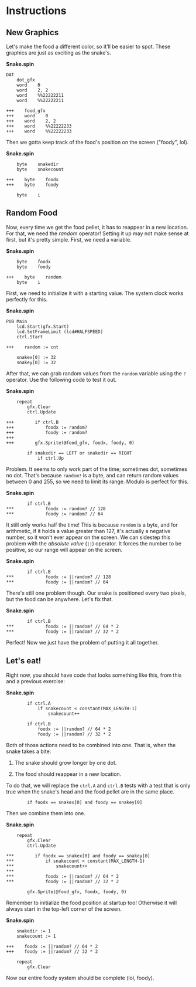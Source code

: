 # Instructions

## New Graphics

Let's make the food a different color, so it'll be easier to spot. These
graphics are just as exciting as the snake's.

**Snake.spin**

```{.dat}
DAT
    dot_gfx
    word    0
    word    2, 2
    word    %%22222211
    word    %%22222211

+++    food_gfx
+++    word    0
+++    word    2, 2
+++    word    %%22222233
+++    word    %%22222233
```

Then we gotta keep track of the food's position on the screen
(\"foody\", lol).

**Snake.spin**

```{.var}
    byte    snakedir
    byte    snakecount

+++    byte    foodx
+++    byte    foody

    byte    i
```

## Random Food

Now, every time we get the food pellet, it has to reappear in a new
location. For that, we need the _random_ operator! Setting it up may not
make sense at first, but it's pretty simple. First, we need a variable.

**Snake.spin**

```{.var}
    byte    foodx
    byte    foody

+++    byte    random
    byte    i
```

First, we need to initialize it with a starting value. The system clock
works perfectly for this.

**Snake.spin**

```{.pub}
PUB Main
    lcd.Start(gfx.Start)
    lcd.SetFrameLimit (lcd#HALFSPEED)
    ctrl.Start

+++    random := cnt

    snakex[0] := 32
    snakey[0] := 32
```

After that, we can grab random values from the `random` variable using
the `?` operator. Use the following code to test it out.

**Snake.spin**

```{.pub}
    repeat
        gfx.Clear
        ctrl.Update

+++        if ctrl.B
+++            foodx := random?
+++            foody := random?
+++
+++        gfx.Sprite(@food_gfx, foodx, foody, 0)

        if snakedir == LEFT or snakedir == RIGHT
            if ctrl.Up
```

Problem. It seems to only work part of the time; sometimes dot,
sometimes no dot. That's because `random?` is a byte, and can return
random values between 0 and 255, so we need to limit its range. Modulo
is perfect for this.

**Snake.spin**

```{.pub}
        if ctrl.B
***            foodx := random? // 128
***            foody := random? // 64
```

It still only works half the time! This is because `random` is a byte,
and for arithmetic, if it holds a value greater than 127, it's actually
a negative number, so it won't ever appear on the screen. We can
sidestep this problem with the _absolute value_ (`||`) operator. It
forces the number to be positive, so our range will appear on the
screen.

**Snake.spin**

```{.pub}
        if ctrl.B
***            foodx := ||random? // 128
***            foody := ||random? // 64
```

There's still one problem though. Our snake is positioned every two
pixels, but the food can be anywhere. Let's fix that.

**Snake.spin**

```{.pub}
        if ctrl.B
***            foodx := ||random? // 64 * 2
***            foody := ||random? // 32 * 2
```

Perfect! Now we just have the problem of putting it all together.

## Let's eat!

Right now, you should have code that looks something like this, from
this and a previous exercise:

**Snake.spin**

```{.pub}
        if ctrl.A
            if snakecount < constant(MAX_LENGTH-1)
                snakecount++

        if ctrl.B
            foodx := ||random? // 64 * 2
            foody := ||random? // 32 * 2
```

Both of those actions need to be combined into one. That is, when the
snake takes a bite:

1.  The snake should grow longer by one dot.

2.  The food should reappear in a new location.

To do that, we will replace the `ctrl.A` and `ctrl.B` tests with a test
that is only true when the snake's head and the food pellet are in the
same place.

```{.pub}
        if foodx == snakex[0] and foody == snakey[0]
```

Then we combine them into one.

**Snake.spin**

```{.pub}
    repeat
        gfx.Clear
        ctrl.Update

***        if foodx == snakex[0] and foody == snakey[0]
***            if snakecount < constant(MAX_LENGTH-1)
***                snakecount++
***
***            foodx := ||random? // 64 * 2
***            foody := ||random? // 32 * 2

        gfx.Sprite(@food_gfx, foodx, foody, 0)
```

Remember to initialize the food position at startup too! Otherwise it
will always start in the top-left corner of the screen.

**Snake.spin**

```{.pub}
    snakedir := 1
    snakecount := 1

+++    foodx := ||random? // 64 * 2
+++    foody := ||random? // 32 * 2

    repeat
        gfx.Clear
```

Now our entire foody system should be complete (lol, foody).
